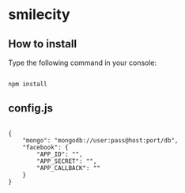 smilecity
=========

How to install
-------------

Type the following command in your console:

<code>
npm install
</code>

config.js
-------------
<code>
{
    "mongo": "mongodb://user:pass@host:port/db",
    "facebook": {
        "APP_ID": "",
        "APP_SECRET": "",
        "APP_CALLBACK": ""
    }
}
</code>
